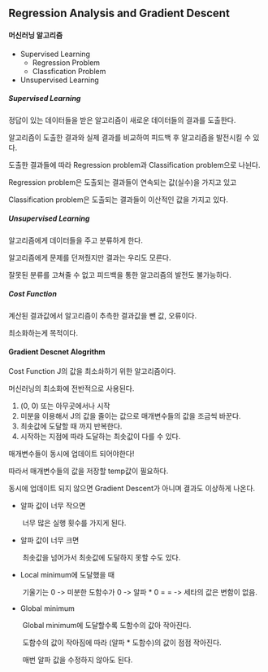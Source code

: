 ## Regression Analysis and Gradient Descent

#### 머신러닝 알고리즘

+ Supervised Learning
  + Regression Problem
  + Classfication Problem
+ Unsupervised Learning



##### Supervised Learning

정답이 있는 데이터들을 받은 알고리즘이 새로운 데이터들의 결과를 도출한다.

알고리즘이 도출한 결과와 실제 결과를 비교하여 피드백 후 알고리즘을 발전시킬 수 있다.

도출한 결과들에 따라 Regression problem과 Classification problem으로 나뉜다.

Regression problem은 도출되는 결과들이 연속되는 값(실수)을 가지고 있고

Classification problem은 도출되는 결과들이 이산적인 값을 가지고 있다.



##### Unsupervised Learning

알고리즘에게 데이터들을 주고 분류하게 한다.

알고리즘에게 문제를 던져줬지만 결과는 우리도 모른다.

잘못된 분류를 고쳐줄 수 없고 피드백을 통한 알고리즘의 발전도 불가능하다.



##### Cost Function

계산된 결과값에서 알고리즘이 추측한 결과값을 뺀 값, 오류이다.

최소화하는게 목적이다.





#### Gradient Descnet Alogrithm

Cost Function J의 값을 최소솨하기 위한 알고리즘이다.

머신러닝의 최소화에 전반적으로 사용된다.

1. (0, 0) 또는 아무곳에서나 시작
2. 미분을 이용해서 J의 값을 줄이는 값으로 매개변수들의 값을 조금씩 바꾼다.
3. 최솟값에 도달할 때 까지 반복한다.
4. 시작하는 지점에 따라 도달하는 최솟값이 다를 수 있다.

매개변수들이 동시에 업데이트 되어야한다!

따라서 매개변수들의 값을 저장할 temp값이 필요하다.

동시에 업데이트 되지 않으면  Gradient Descent가 아니며 결과도 이상하게 나온다.



- 알파 값이 너무 작으면

  ​	너무 많은 실행 횟수를 가지게 된다.

- 알파 값이 너무 크면

  ​	최솟값을 넘어가서 최솟값에 도달하지 못할 수도 있다.

- Local minimum에 도달했을 때

  ​	기울기는 0 -> 미분한 도함수가 0 -> 알파 * 0 = = -> 세타의 값은 변함이 없음.

- Global minimum

  ​	Global minimum에 도달할수록 도함수의 값아 작아진다.

  ​	도함수의 값이 작아짐에 따라 (알파 * 도함수)의 값이 점점 작아진다.

  ​	매번 알파 값을 수정하지 않아도 된다.